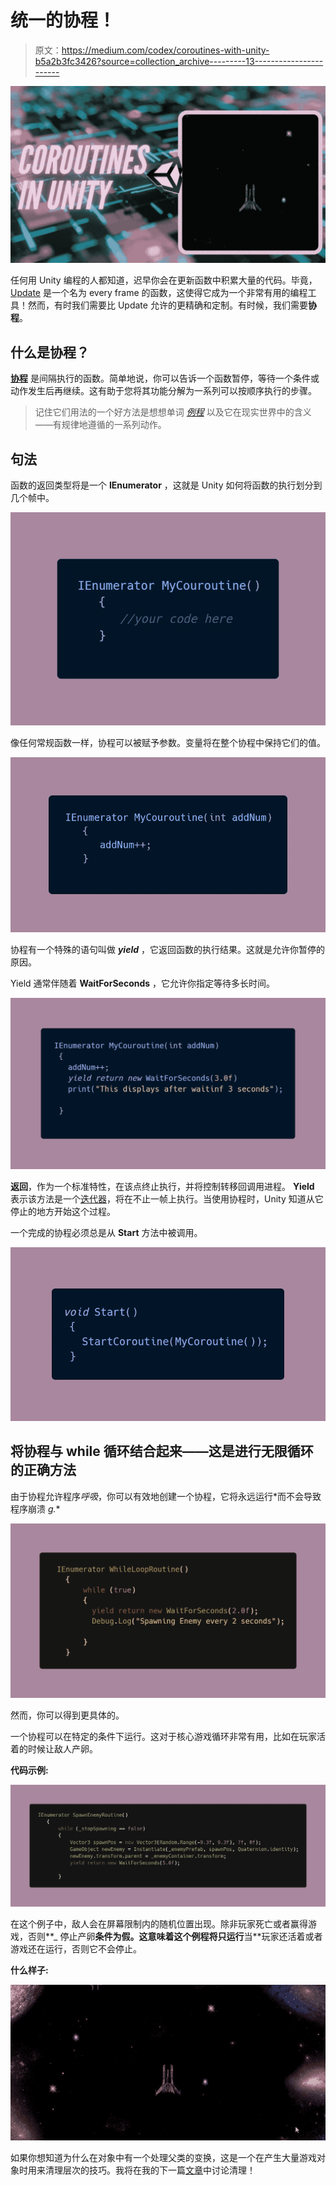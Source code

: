 # 统一的协程！

> 原文：<https://medium.com/codex/coroutines-with-unity-b5a2b3fc3426?source=collection_archive---------13----------------------->

![](img/cb135ea157ea64f0b1290446ae645e1b.png)

任何用 Unity 编程的人都知道，迟早你会在更新函数中积累大量的代码。毕竟， [Update](https://docs.unity3d.com/ScriptReference/MonoBehaviour.Update.html) 是一个名为 every frame 的函数，这使得它成为一个非常有用的编程工具！然而，有时我们需要比 Update 允许的更精确和定制。有时候，我们需要**协程**。

## 什么是协程？

[**协程**](https://docs.unity3d.com/ScriptReference/Coroutine.html) 是间隔执行的函数。简单地说，你可以告诉一个函数暂停，等待一个条件或动作发生后再继续。这有助于您将其功能分解为一系列可以按顺序执行的步骤。

> 记住它们用法的一个好方法是想想单词 [*例程*](https://languages.oup.com/google-dictionary-en/) 以及它在现实世界中的含义——有规律地遵循的一系列动作。

## 句法

函数的返回类型将是一个 **IEnumerator** ，这就是 Unity 如何将函数的执行划分到几个帧中。

![](img/69c4dfe0f08036a7ef779ca3ef1716eb.png)

像任何常规函数一样，协程可以被赋予参数。变量将在整个协程中保持它们的值。

![](img/69b7117a405823d53d27f9443b542935.png)

协程有一个特殊的语句叫做 ***yield*** ，它返回函数的执行结果。这就是允许你暂停的原因。

Yield 通常伴随着 **WaitForSeconds** ，它允许你指定等待多长时间。

![](img/52508c02315d57ff929dda2f4dbc03c3.png)

**返回**，作为一个标准特性，在该点终止执行，并将控制转移回调用进程。 **Yield** 表示该方法是一个[迭代器](https://www.merriam-webster.com/dictionary/iterate)，将在不止一帧上执行。当使用协程时，Unity 知道从它停止的地方开始这个过程。

一个完成的协程必须总是从 **Start** 方法中被调用。

![](img/a08e08ced74dbb74a4065494fa7d9f76.png)

## 将协程与 while 循环结合起来——这是进行无限循环的正确方法

由于协程允许程序*呼吸*，你可以有效地创建一个协程，它将永远运行*而不会导致程序崩溃 *g.**

![](img/0be9afa418f4d37e72f213503e58ae79.png)

然而，你可以得到更具体的。

一个协程可以在特定的条件下运行。这对于核心游戏循环非常有用，比如在玩家活着的时候让敌人产卵。

**代码示例:**

![](img/70da00ccfaf22fc111436e0c7ed34421.png)

在这个例子中，敌人会在屏幕限制内的随机位置出现。除非玩家死亡或者赢得游戏，否则**_ 停止产卵**条件为假。这意味着这个例程将只运行**当**玩家还活着或者游戏还在运行，否则它不会停止。

**什么样子:**

![](img/2ec0432243db1f24dd5a2e41ea5abeb9.png)

如果你想知道为什么在对象中有一个处理父类的变换，这是一个在产生大量游戏对象时用来清理层次的技巧。我将在我的下一篇[文章](https://dennisse-pd.medium.com/spawning-objects-without-clutter-in-unity-c23c2aa347ed)中讨论清理！